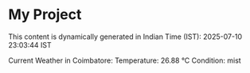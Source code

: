 # My Project

This content is dynamically generated in Indian Time (IST): 2025-07-10 23:03:44 IST


Current Weather in Coimbatore:
Temperature: 26.88 °C
Condition: mist
